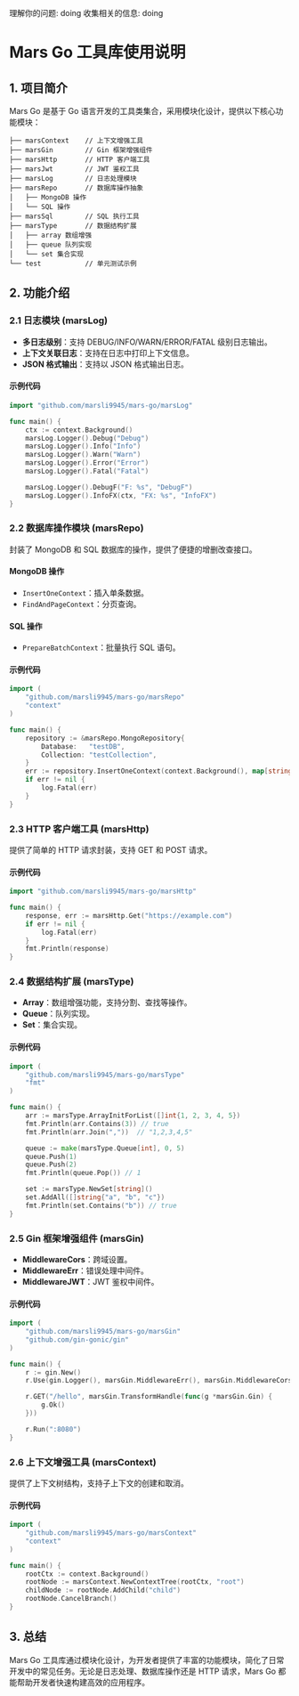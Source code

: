 理解你的问题: doing
收集相关的信息: doing
# Mars Go 工具库使用说明

## 1. 项目简介
Mars Go 是基于 Go 语言开发的工具类集合，采用模块化设计，提供以下核心功能模块：
```text
├── marsContext    // 上下文增强工具
├── marsGin        // Gin 框架增强组件
├── marsHttp       // HTTP 客户端工具
├── marsJwt        // JWT 鉴权工具  
├── marsLog        // 日志处理模块
├── marsRepo       // 数据库操作抽象
│   ├── MongoDB 操作
│   └── SQL 操作
├── marsSql        // SQL 执行工具
├── marsType       // 数据结构扩展
│   ├── array 数组增强
│   ├── queue 队列实现  
│   └── set 集合实现
└── test           // 单元测试示例
```


## 2. 功能介绍

### 2.1 日志模块 (marsLog)
- **多日志级别**：支持 DEBUG/INFO/WARN/ERROR/FATAL 级别日志输出。
- **上下文关联日志**：支持在日志中打印上下文信息。
- **JSON 格式输出**：支持以 JSON 格式输出日志。

#### 示例代码
```go
import "github.com/marsli9945/mars-go/marsLog"

func main() {
    ctx := context.Background()
    marsLog.Logger().Debug("Debug")
    marsLog.Logger().Info("Info")
    marsLog.Logger().Warn("Warn")
    marsLog.Logger().Error("Error")
    marsLog.Logger().Fatal("Fatal")

    marsLog.Logger().DebugF("F: %s", "DebugF")
    marsLog.Logger().InfoFX(ctx, "FX: %s", "InfoFX")
}
```


### 2.2 数据库操作模块 (marsRepo)
封装了 MongoDB 和 SQL 数据库的操作，提供了便捷的增删改查接口。

#### MongoDB 操作
- `InsertOneContext`：插入单条数据。
- `FindAndPageContext`：分页查询。

#### SQL 操作
- `PrepareBatchContext`：批量执行 SQL 语句。

#### 示例代码
```go
import (
    "github.com/marsli9945/mars-go/marsRepo"
    "context"
)

func main() {
    repository := &marsRepo.MongoRepository{
        Database:   "testDB",
        Collection: "testCollection",
    }
    err := repository.InsertOneContext(context.Background(), map[string]string{"key": "value"})
    if err != nil {
        log.Fatal(err)
    }
}
```


### 2.3 HTTP 客户端工具 (marsHttp)
提供了简单的 HTTP 请求封装，支持 GET 和 POST 请求。

#### 示例代码
```go
import "github.com/marsli9945/mars-go/marsHttp"

func main() {
    response, err := marsHttp.Get("https://example.com")
    if err != nil {
        log.Fatal(err)
    }
    fmt.Println(response)
}
```


### 2.4 数据结构扩展 (marsType)
- **Array**：数组增强功能，支持分割、查找等操作。
- **Queue**：队列实现。
- **Set**：集合实现。

#### 示例代码
```go
import (
    "github.com/marsli9945/mars-go/marsType"
    "fmt"
)

func main() {
    arr := marsType.ArrayInitForList([]int{1, 2, 3, 4, 5})
    fmt.Println(arr.Contains(3)) // true
    fmt.Println(arr.Join(","))  // "1,2,3,4,5"

    queue := make(marsType.Queue[int], 0, 5)
    queue.Push(1)
    queue.Push(2)
    fmt.Println(queue.Pop()) // 1

    set := marsType.NewSet[string]()
    set.AddAll([]string{"a", "b", "c"})
    fmt.Println(set.Contains("b")) // true
}
```


### 2.5 Gin 框架增强组件 (marsGin)
- **MiddlewareCors**：跨域设置。
- **MiddlewareErr**：错误处理中间件。
- **MiddlewareJWT**：JWT 鉴权中间件。

#### 示例代码
```go
import (
    "github.com/marsli9945/mars-go/marsGin"
    "github.com/gin-gonic/gin"
)

func main() {
    r := gin.New()
    r.Use(gin.Logger(), marsGin.MiddlewareErr(), marsGin.MiddlewareCors())

    r.GET("/hello", marsGin.TransformHandle(func(g *marsGin.Gin) {
        g.Ok()
    }))

    r.Run(":8080")
}
```


### 2.6 上下文增强工具 (marsContext)
提供了上下文树结构，支持子上下文的创建和取消。

#### 示例代码
```go
import (
    "github.com/marsli9945/mars-go/marsContext"
    "context"
)

func main() {
    rootCtx := context.Background()
    rootNode := marsContext.NewContextTree(rootCtx, "root")
    childNode := rootNode.AddChild("child")
    rootNode.CancelBranch()
}
```


## 3. 总结
Mars Go 工具库通过模块化设计，为开发者提供了丰富的功能模块，简化了日常开发中的常见任务。无论是日志处理、数据库操作还是 HTTP 请求，Mars Go 都能帮助开发者快速构建高效的应用程序。